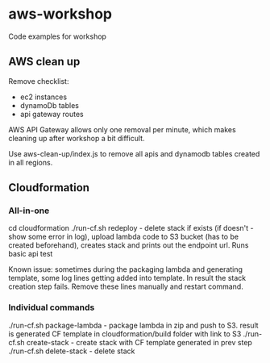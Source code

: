 # aws-workshop
Code examples for workshop 


## AWS clean up 

Remove checklist:
- ec2 instances
- dynamoDb tables
- api gateway routes


AWS API Gateway allows only one removal per minute, which makes cleaning up after workshop a bit difficult. 


Use aws-clean-up/index.js to remove all apis and dynamodb tables created in all regions. 

## Cloudformation 
### All-in-one
cd cloudformation
./run-cf.sh redeploy - delete stack if exists (if doesn't - show some error in log), upload lambda code to S3 bucket (has to be created beforehand), 
creates stack and prints out the endpoint url. Runs basic api test 

Known issue: sometimes during the packaging lambda and generating template, some log lines getting added into template. 
In result the stack creation step fails. Remove these lines manually and restart command. 

### Individual commands 

./run-cf.sh package-lambda - package lambda in zip and push to S3. result is generated CF template in cloudformation/build folder with link to S3 
./run-cf.sh create-stack - create stack with CF template generated in prev step 
./run-cf.sh delete-stack - delete stack 